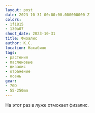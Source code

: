 ```yaml
---
layout: post
date: 2023-10-31 00:00:00.000000000 Z
colors:
- 1f1815
- 130a07
shoot_date: 2023-10-31
title: Физалис
author: К.С.
location: Нахабино
tags:
- растения
- пасленовые
- физалис
- отражение
- осень
gear:
- 70D
- 55-250mm
---
```

На этот раз в луже отмокает физалис.

